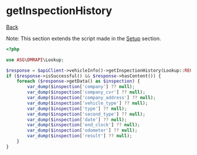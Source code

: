 # getInspectionHistory

[Back](../../ROOT.md)

Note: This section extends the script made in the [Setup](../SETUP.md) section.

```php
<?php

use ASG\DMRAPI\Lookup;

$response = $apiClient->vehicleInfo()->getInspectionHistory(Lookup::REG, 'AN75573');
if ($response->isSuccessful() && $response->hasContent()) {
    foreach ($response->getData() as $inspection) {
        var_dump($inspection['company'] ?? null);
        var_dump($inspection['company_cvr'] ?? null);
        var_dump($inspection['company_address'] ?? null);
        var_dump($inspection['vehicle_type'] ?? null);
        var_dump($inspection['type'] ?? null);
        var_dump($inspection['second_type'] ?? null);
        var_dump($inspection['date'] ?? null);
        var_dump($inspection['end_clock'] ?? null);
        var_dump($inspection['odometer'] ?? null);
        var_dump($inspection['result'] ?? null);
    }
}
```